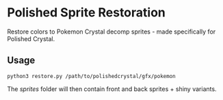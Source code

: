 # Polished Sprite Restoration
Restore colors to Pokemon Crystal decomp sprites - made specifically for Polished Crystal.

## Usage
`python3 restore.py /path/to/polishedcrystal/gfx/pokemon`

The *sprites* folder will then contain front and back sprites + shiny variants.
